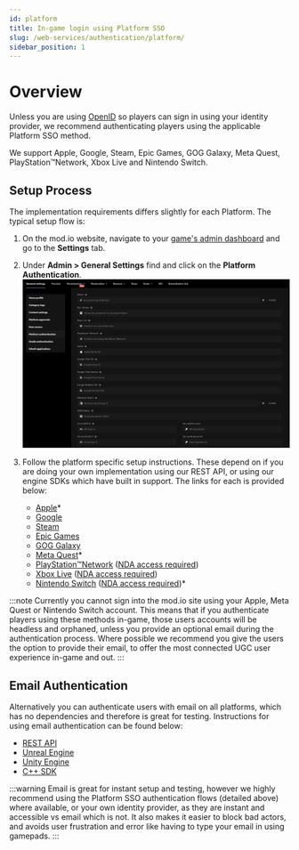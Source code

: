 ```yaml
---
id: platform
title: In-game login using Platform SSO
slug: /web-services/authentication/platform/
sidebar_position: 1
---
```


# Overview

Unless you are using [OpenID](/web-services/authentication/openid/) so players can sign in using your identity provider, we recommend authenticating players using the applicable Platform SSO method.

We support Apple, Google, Steam, Epic Games, GOG Galaxy, Meta Quest, PlayStation™Network, Xbox Live and Nintendo Switch.

## Setup Process

The implementation requirements differs slightly for each Platform. The typical setup flow is:

1. On the mod.io website, navigate to your [game's admin dashboard](https://mod.io/content) and go to the **Settings** tab.

2. Under **Admin > General Settings** find and click on the **Platform Authentication**.
![platform-authentication-settings.png](images/platform-authentication-settings.png)

3. Follow the platform specific setup instructions. These depend on if you are doing your own implementation using our REST API, or using our engine SDKs which have built in support. The links for each is provided below:

   - [Apple](/platforms/apple/authentication/)*
   - [Google](/platforms/google/authentication/)
   - [Steam](/platforms/steam/authentication/)
   - [Epic Games](/platforms/epic/authentication/)
   - [GOG Galaxy](/platforms/gog/authentication/)
   - [Meta Quest](https://docs.mod.io/restapiref/#meta-quest)*
   - [PlayStation™Network](https://docs.mod.io/partners/ps5/authentication/) ([NDA access required](/platforms/console-sdks/))
   - [Xbox Live](https://docs.mod.io/partners/xbox/authentication/) ([NDA access required](/platforms/console-sdks/))
   - [Nintendo Switch](https://docs.mod.io/partners/switch/authentication/) ([NDA access required](/platforms/console-sdks/))*

:::note
Currently you cannot sign into the mod.io site using your Apple, Meta Quest or Nintendo Switch account. This means that if you authenticate players using these methods in-game, those users accounts will be headless and orphaned, unless you provide an optional email during the authentication process. Where possible we recommend you give the users the option to provide their email, to offer the most connected UGC user experience in-game and out.
:::

## Email Authentication

Alternatively you can authenticate users with email on all platforms, which has no dependencies and therefore is great for testing. Instructions for using email authentication can be found below:

- [REST API](https://docs.mod.io/restapiref/#email-exchange)
- [Unreal Engine](/unreal/getting-started/#email-authentication)
- [Unity Engine](https://docs.mod.io/unity/getting-started/#authentication)
- [C++ SDK](https://docs.mod.io/cppsdk/getting-started/#sdk-quick-start-user-authentication)

:::warning
Email is great for instant setup and testing, however we highly recommend using the Platform SSO authentication flows (detailed above) where available, or your own identity provider, as they are instant and accessible vs email which is not. It also makes it easier to block bad actors, and avoids user frustration and error like having to type your email in using gamepads.
:::

